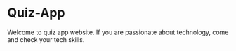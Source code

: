 # Quiz-App
Welcome to quiz app website. If you are passionate about technology,  come and check your tech skills.
